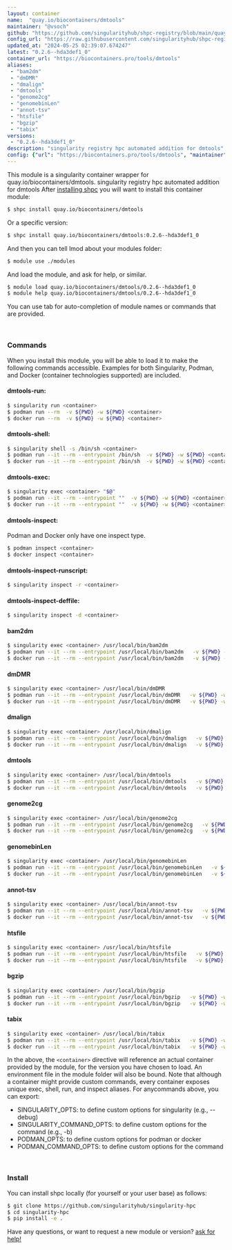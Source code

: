 ```yaml
---
layout: container
name:  "quay.io/biocontainers/dmtools"
maintainer: "@vsoch"
github: "https://github.com/singularityhub/shpc-registry/blob/main/quay.io/biocontainers/dmtools/container.yaml"
config_url: "https://raw.githubusercontent.com/singularityhub/shpc-registry/main/quay.io/biocontainers/dmtools/container.yaml"
updated_at: "2024-05-25 02:39:07.674247"
latest: "0.2.6--hda3def1_0"
container_url: "https://biocontainers.pro/tools/dmtools"
aliases:
 - "bam2dm"
 - "dmDMR"
 - "dmalign"
 - "dmtools"
 - "genome2cg"
 - "genomebinLen"
 - "annot-tsv"
 - "htsfile"
 - "bgzip"
 - "tabix"
versions:
 - "0.2.6--hda3def1_0"
description: "singularity registry hpc automated addition for dmtools"
config: {"url": "https://biocontainers.pro/tools/dmtools", "maintainer": "@vsoch", "description": "singularity registry hpc automated addition for dmtools", "latest": {"0.2.6--hda3def1_0": "sha256:3d356c6f9c44f5fc4d30cb4f9a4507bc07423fb7aaa81965b3625076620b054b"}, "tags": {"0.2.6--hda3def1_0": "sha256:3d356c6f9c44f5fc4d30cb4f9a4507bc07423fb7aaa81965b3625076620b054b"}, "docker": "quay.io/biocontainers/dmtools", "aliases": {"bam2dm": "/usr/local/bin/bam2dm", "dmDMR": "/usr/local/bin/dmDMR", "dmalign": "/usr/local/bin/dmalign", "dmtools": "/usr/local/bin/dmtools", "genome2cg": "/usr/local/bin/genome2cg", "genomebinLen": "/usr/local/bin/genomebinLen", "annot-tsv": "/usr/local/bin/annot-tsv", "htsfile": "/usr/local/bin/htsfile", "bgzip": "/usr/local/bin/bgzip", "tabix": "/usr/local/bin/tabix"}}
---
```


This module is a singularity container wrapper for quay.io/biocontainers/dmtools.
singularity registry hpc automated addition for dmtools
After [installing shpc](#install) you will want to install this container module:


```bash
$ shpc install quay.io/biocontainers/dmtools
```

Or a specific version:

```bash
$ shpc install quay.io/biocontainers/dmtools:0.2.6--hda3def1_0
```

And then you can tell lmod about your modules folder:

```bash
$ module use ./modules
```

And load the module, and ask for help, or similar.

```bash
$ module load quay.io/biocontainers/dmtools/0.2.6--hda3def1_0
$ module help quay.io/biocontainers/dmtools/0.2.6--hda3def1_0
```

You can use tab for auto-completion of module names or commands that are provided.

<br>

### Commands

When you install this module, you will be able to load it to make the following commands accessible.
Examples for both Singularity, Podman, and Docker (container technologies supported) are included.

#### dmtools-run:

```bash
$ singularity run <container>
$ podman run --rm  -v ${PWD} -w ${PWD} <container>
$ docker run --rm  -v ${PWD} -w ${PWD} <container>
```

#### dmtools-shell:

```bash
$ singularity shell -s /bin/sh <container>
$ podman run --it --rm --entrypoint /bin/sh  -v ${PWD} -w ${PWD} <container>
$ docker run --it --rm --entrypoint /bin/sh  -v ${PWD} -w ${PWD} <container>
```

#### dmtools-exec:

```bash
$ singularity exec <container> "$@"
$ podman run --it --rm --entrypoint ""  -v ${PWD} -w ${PWD} <container> "$@"
$ docker run --it --rm --entrypoint ""  -v ${PWD} -w ${PWD} <container> "$@"
```

#### dmtools-inspect:

Podman and Docker only have one inspect type.

```bash
$ podman inspect <container>
$ docker inspect <container>
```

#### dmtools-inspect-runscript:

```bash
$ singularity inspect -r <container>
```

#### dmtools-inspect-deffile:

```bash
$ singularity inspect -d <container>
```


#### bam2dm

```bash
$ singularity exec <container> /usr/local/bin/bam2dm
$ podman run --it --rm --entrypoint /usr/local/bin/bam2dm   -v ${PWD} -w ${PWD} <container> -c " $@"
$ docker run --it --rm --entrypoint /usr/local/bin/bam2dm   -v ${PWD} -w ${PWD} <container> -c " $@"
```


#### dmDMR

```bash
$ singularity exec <container> /usr/local/bin/dmDMR
$ podman run --it --rm --entrypoint /usr/local/bin/dmDMR   -v ${PWD} -w ${PWD} <container> -c " $@"
$ docker run --it --rm --entrypoint /usr/local/bin/dmDMR   -v ${PWD} -w ${PWD} <container> -c " $@"
```


#### dmalign

```bash
$ singularity exec <container> /usr/local/bin/dmalign
$ podman run --it --rm --entrypoint /usr/local/bin/dmalign   -v ${PWD} -w ${PWD} <container> -c " $@"
$ docker run --it --rm --entrypoint /usr/local/bin/dmalign   -v ${PWD} -w ${PWD} <container> -c " $@"
```


#### dmtools

```bash
$ singularity exec <container> /usr/local/bin/dmtools
$ podman run --it --rm --entrypoint /usr/local/bin/dmtools   -v ${PWD} -w ${PWD} <container> -c " $@"
$ docker run --it --rm --entrypoint /usr/local/bin/dmtools   -v ${PWD} -w ${PWD} <container> -c " $@"
```


#### genome2cg

```bash
$ singularity exec <container> /usr/local/bin/genome2cg
$ podman run --it --rm --entrypoint /usr/local/bin/genome2cg   -v ${PWD} -w ${PWD} <container> -c " $@"
$ docker run --it --rm --entrypoint /usr/local/bin/genome2cg   -v ${PWD} -w ${PWD} <container> -c " $@"
```


#### genomebinLen

```bash
$ singularity exec <container> /usr/local/bin/genomebinLen
$ podman run --it --rm --entrypoint /usr/local/bin/genomebinLen   -v ${PWD} -w ${PWD} <container> -c " $@"
$ docker run --it --rm --entrypoint /usr/local/bin/genomebinLen   -v ${PWD} -w ${PWD} <container> -c " $@"
```


#### annot-tsv

```bash
$ singularity exec <container> /usr/local/bin/annot-tsv
$ podman run --it --rm --entrypoint /usr/local/bin/annot-tsv   -v ${PWD} -w ${PWD} <container> -c " $@"
$ docker run --it --rm --entrypoint /usr/local/bin/annot-tsv   -v ${PWD} -w ${PWD} <container> -c " $@"
```


#### htsfile

```bash
$ singularity exec <container> /usr/local/bin/htsfile
$ podman run --it --rm --entrypoint /usr/local/bin/htsfile   -v ${PWD} -w ${PWD} <container> -c " $@"
$ docker run --it --rm --entrypoint /usr/local/bin/htsfile   -v ${PWD} -w ${PWD} <container> -c " $@"
```


#### bgzip

```bash
$ singularity exec <container> /usr/local/bin/bgzip
$ podman run --it --rm --entrypoint /usr/local/bin/bgzip   -v ${PWD} -w ${PWD} <container> -c " $@"
$ docker run --it --rm --entrypoint /usr/local/bin/bgzip   -v ${PWD} -w ${PWD} <container> -c " $@"
```


#### tabix

```bash
$ singularity exec <container> /usr/local/bin/tabix
$ podman run --it --rm --entrypoint /usr/local/bin/tabix   -v ${PWD} -w ${PWD} <container> -c " $@"
$ docker run --it --rm --entrypoint /usr/local/bin/tabix   -v ${PWD} -w ${PWD} <container> -c " $@"
```



In the above, the `<container>` directive will reference an actual container provided
by the module, for the version you have chosen to load. An environment file in the
module folder will also be bound. Note that although a container
might provide custom commands, every container exposes unique exec, shell, run, and
inspect aliases. For anycommands above, you can export:

 - SINGULARITY_OPTS: to define custom options for singularity (e.g., --debug)
 - SINGULARITY_COMMAND_OPTS: to define custom options for the command (e.g., -b)
 - PODMAN_OPTS: to define custom options for podman or docker
 - PODMAN_COMMAND_OPTS: to define custom options for the command

<br>

### Install

You can install shpc locally (for yourself or your user base) as follows:

```bash
$ git clone https://github.com/singularityhub/singularity-hpc
$ cd singularity-hpc
$ pip install -e .
```

Have any questions, or want to request a new module or version? [ask for help!](https://github.com/singularityhub/singularity-hpc/issues)